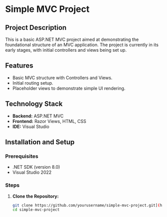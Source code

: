 # Simple MVC Project

## Project Description
This is a basic ASP.NET MVC project aimed at demonstrating the foundational structure of an MVC application. The project is currently in its early stages, with initial controllers and views being set up.

## Features
- Basic MVC structure with Controllers and Views.
- Initial routing setup.
- Placeholder views to demonstrate simple UI rendering.

## Technology Stack
- **Backend:** ASP.NET MVC
- **Frontend:** Razor Views, HTML, CSS
- **IDE:** Visual Studio

## Installation and Setup
### Prerequisites
- .NET SDK (version 8.0)
- Visual Studio 2022 

### Steps
1. **Clone the Repository:**
   ```bash
   git clone https://github.com/yourusername/simple-mvc-project.git](https://github.com/WesamKhaledMorsy/Session02Demo.git
   cd simple-mvc-project

